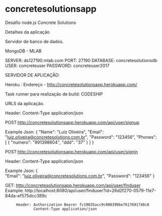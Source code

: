 # concretesolutionsapp
Desafio node.js Concrete Solutions

Detalhes da aplicação

Servidor de banco de dados.

MongoDB - MLAB

SERVER: ds127190.mlab.com
PORT: 27190
DATABASE: concretesolutionsdb 
USER: concreteuser
PASSWORD: concreteuser2017

SERVIDOR DE APLICAÇÃO:

Heroku : Endereço - http://concretesolutionsapp.herokuapp.com/

Task runner para realização de build:
CODESHIP

URLS da aplicação.

Header: Content-Type application/json

POST:http://concretesolutionsapp.herokuapp.com/api/user/signup

Example Json:
{
  "Name": "Luiz Oliveira",
  "Email": "luiz.oliveira@concretesolutions.com.br",
  "Password": "123456",
  "Phones": [
    {
      "numero": "991398604",
      "ddd": "37"
    }
  ]
}

POST:http://concretesolutionsapp.herokuapp.com/api/user/signin

Header: Content-Type application/json

Example Json:
{  
  "Email": "luiz.oliveira@concretesolutions.com.br",
  "Password": "123456"
}


GET: http://concretesolutionsapp.herokuapp.com/api/user/finduser
Example: http://localhost:8080/api/user/finduser?id=26d2f270-0579-11e7-84da-ef575dcc389c
         
         Header: Authorization Bearer fc19035acc9c900399be7617691748c0
                 Content-Type application/json
